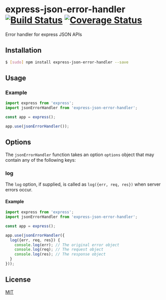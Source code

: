# express-json-error-handler [![Build Status](https://travis-ci.org/noamokman/express-json-error-handler.svg?branch=master)](https://travis-ci.org/noamokman/express-json-error-handler) [![Coverage Status](https://coveralls.io/repos/github/noamokman/express-json-error-handler/badge.svg?branch=master)](https://coveralls.io/github/noamokman/express-json-error-handler?branch=master)

Error handler for express JSON APIs


## Installation
``` bash
$ [sudo] npm install express-json-error-handler --save
```

## Usage

### Example
``` js
import express from 'express';
import jsonErrorHandler from 'express-json-error-handler';

const app = express();

app.use(jsonErrorHandler());

```

## Options

The `jsonErrorHandler` function takes an option `options` object that may contain any of
the following keys:

### log

The `log` option, if supplied, is called as `log({err, req, res})` when server errors occur.
#### Example
``` js
import express from 'express';
import jsonErrorHandler from 'express-json-error-handler';

const app = express();

app.use(jsonErrorHandler({
  log({err, req, res}) {
    console.log(err); // The original error object
    console.log(req); // The request object
    console.log(res); // The response object
  }
}));

```

## License

[MIT](LICENSE)